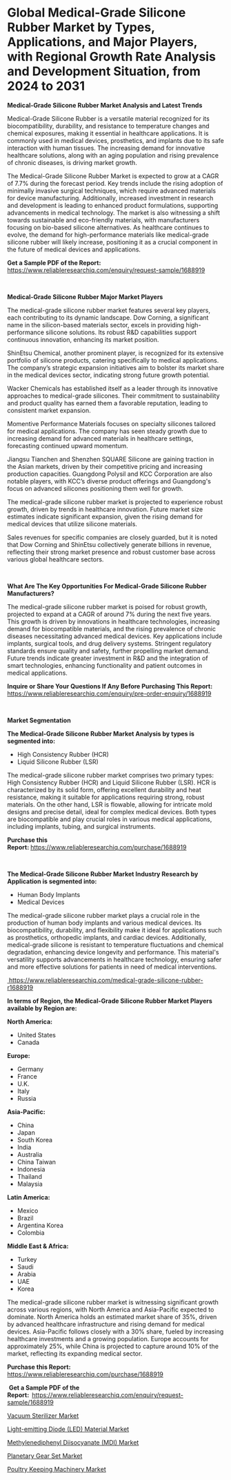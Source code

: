 <p><h1>Global Medical-Grade Silicone Rubber Market by Types, Applications, and Major Players, with Regional Growth Rate Analysis and Development Situation, from 2024 to 2031</h1></p><p><strong>Medical-Grade Silicone Rubber Market Analysis and Latest Trends</strong></p>
<p><p>Medical-Grade Silicone Rubber is a versatile material recognized for its biocompatibility, durability, and resistance to temperature changes and chemical exposures, making it essential in healthcare applications. It is commonly used in medical devices, prosthetics, and implants due to its safe interaction with human tissues. The increasing demand for innovative healthcare solutions, along with an aging population and rising prevalence of chronic diseases, is driving market growth.</p><p>The Medical-Grade Silicone Rubber Market is expected to grow at a CAGR of 7.7% during the forecast period. Key trends include the rising adoption of minimally invasive surgical techniques, which require advanced materials for device manufacturing. Additionally, increased investment in research and development is leading to enhanced product formulations, supporting advancements in medical technology. The market is also witnessing a shift towards sustainable and eco-friendly materials, with manufacturers focusing on bio-based silicone alternatives. As healthcare continues to evolve, the demand for high-performance materials like medical-grade silicone rubber will likely increase, positioning it as a crucial component in the future of medical devices and applications.</p></p>
<p><strong>Get a Sample PDF of the Report:&nbsp;</strong> <a href="https://www.reliableresearchiq.com/enquiry/request-sample/1688919?utm_campaign=1137&utm_medium=2&utm_source=Github&utm_content=ia&utm_term=19102024&utm_id=medical-grade-silicone-rubber">https://www.reliableresearchiq.com/enquiry/request-sample/1688919</a></p>
<p>&nbsp;</p>
<p><strong>Medical-Grade Silicone Rubber Major Market Players</strong></p>
<p><p>The medical-grade silicone rubber market features several key players, each contributing to its dynamic landscape. Dow Corning, a significant name in the silicon-based materials sector, excels in providing high-performance silicone solutions. Its robust R&D capabilities support continuous innovation, enhancing its market position. </p><p>ShinEtsu Chemical, another prominent player, is recognized for its extensive portfolio of silicone products, catering specifically to medical applications. The company’s strategic expansion initiatives aim to bolster its market share in the medical devices sector, indicating strong future growth potential.</p><p>Wacker Chemicals has established itself as a leader through its innovative approaches to medical-grade silicones. Their commitment to sustainability and product quality has earned them a favorable reputation, leading to consistent market expansion. </p><p>Momentive Performance Materials focuses on specialty silicones tailored for medical applications. The company has seen steady growth due to increasing demand for advanced materials in healthcare settings, forecasting continued upward momentum.</p><p>Jiangsu Tianchen and Shenzhen SQUARE Silicone are gaining traction in the Asian markets, driven by their competitive pricing and increasing production capacities. Guangdong Polysil and KCC Corporation are also notable players, with KCC’s diverse product offerings and Guangdong's focus on advanced silicones positioning them well for growth.</p><p>The medical-grade silicone rubber market is projected to experience robust growth, driven by trends in healthcare innovation. Future market size estimates indicate significant expansion, given the rising demand for medical devices that utilize silicone materials. </p><p>Sales revenues for specific companies are closely guarded, but it is noted that Dow Corning and ShinEtsu collectively generate billions in revenue, reflecting their strong market presence and robust customer base across various global healthcare sectors.</p></p>
<p>&nbsp;</p>
<p><strong>What Are The Key Opportunities For Medical-Grade Silicone Rubber Manufacturers?</strong></p>
<p><p>The medical-grade silicone rubber market is poised for robust growth, projected to expand at a CAGR of around 7% during the next five years. This growth is driven by innovations in healthcare technologies, increasing demand for biocompatible materials, and the rising prevalence of chronic diseases necessitating advanced medical devices. Key applications include implants, surgical tools, and drug delivery systems. Stringent regulatory standards ensure quality and safety, further propelling market demand. Future trends indicate greater investment in R&D and the integration of smart technologies, enhancing functionality and patient outcomes in medical applications.</p></p>
<p><strong>Inquire or Share Your Questions If Any Before Purchasing This Report:</strong> <a href="https://www.reliableresearchiq.com/enquiry/pre-order-enquiry/1688919?utm_campaign=1137&utm_medium=2&utm_source=Github&utm_content=ia&utm_term=19102024&utm_id=medical-grade-silicone-rubber">https://www.reliableresearchiq.com/enquiry/pre-order-enquiry/1688919</a></p>
<p>&nbsp;</p>
<p><strong>Market Segmentation</strong></p>
<p><strong>The Medical-Grade Silicone Rubber Market Analysis by types is segmented into:</strong></p>
<p><ul><li>High Consistency Rubber (HCR)</li><li>Liquid Silicone Rubber (LSR)</li></ul></p>
<p><p>The medical-grade silicone rubber market comprises two primary types: High Consistency Rubber (HCR) and Liquid Silicone Rubber (LSR). HCR is characterized by its solid form, offering excellent durability and heat resistance, making it suitable for applications requiring strong, robust materials. On the other hand, LSR is flowable, allowing for intricate mold designs and precise detail, ideal for complex medical devices. Both types are biocompatible and play crucial roles in various medical applications, including implants, tubing, and surgical instruments.</p></p>
<p><strong>Purchase this Report:&nbsp;</strong><a href="https://www.reliableresearchiq.com/purchase/1688919?utm_campaign=1137&utm_medium=2&utm_source=Github&utm_content=ia&utm_term=19102024&utm_id=medical-grade-silicone-rubber">https://www.reliableresearchiq.com/purchase/1688919</a></p>
<p>&nbsp;</p>
<p><strong>The Medical-Grade Silicone Rubber Market Industry Research by Application is segmented into:</strong></p>
<p><ul><li>Human Body Implants</li><li>Medical Devices</li></ul></p>
<p><p>The medical-grade silicone rubber market plays a crucial role in the production of human body implants and various medical devices. Its biocompatibility, durability, and flexibility make it ideal for applications such as prosthetics, orthopedic implants, and cardiac devices. Additionally, medical-grade silicone is resistant to temperature fluctuations and chemical degradation, enhancing device longevity and performance. This material's versatility supports advancements in healthcare technology, ensuring safer and more effective solutions for patients in need of medical interventions.</p></p>
<p><a href="https://www.reliableresearchiq.com/medical-grade-silicone-rubber-r1688919?utm_campaign=1137&utm_medium=2&utm_source=Github&utm_content=ia&utm_term=19102024&utm_id=medical-grade-silicone-rubber">&nbsp;https://www.reliableresearchiq.com/medical-grade-silicone-rubber-r1688919</a></p>
<p><strong>In terms of Region, the Medical-Grade Silicone Rubber Market Players available by Region are:</strong></p>
<p>
    <p> <strong> North America: </strong>
        <ul>
            <li>United States</li>
            <li>Canada</li>
        </ul>
        </p> 
    <p> <strong> Europe: </strong>
        <ul>
            <li>Germany</li>
            <li>France</li>
            <li>U.K.</li>
            <li>Italy</li>
            <li>Russia</li>
        </ul>
        </p> 
    <p> <strong> Asia-Pacific: </strong>
        <ul>
            <li>China</li>
            <li>Japan</li>
            <li>South Korea</li>
            <li>India</li>
            <li>Australia</li>
            <li>China Taiwan</li>
            <li>Indonesia</li>
            <li>Thailand</li>
            <li>Malaysia</li>
        </ul>
        </p> 
    <p> <strong> Latin America: </strong>
        <ul>
            <li>Mexico</li>
            <li>Brazil</li>
            <li>Argentina Korea</li>
            <li>Colombia</li>
        </ul>
        </p> 
    <p> <strong> Middle East & Africa: </strong>
        <ul>
            <li>Turkey</li>
            <li>Saudi</li>
            <li>Arabia</li>
            <li>UAE</li>
            <li>Korea</li>
        </ul>
    </p>
    </p>
<p><p>The medical-grade silicone rubber market is witnessing significant growth across various regions, with North America and Asia-Pacific expected to dominate. North America holds an estimated market share of 35%, driven by advanced healthcare infrastructure and rising demand for medical devices. Asia-Pacific follows closely with a 30% share, fueled by increasing healthcare investments and a growing population. Europe accounts for approximately 25%, while China is projected to capture around 10% of the market, reflecting its expanding medical sector.</p></p>
<p><strong>Purchase this Report: </strong><a href="https://www.reliableresearchiq.com/purchase/1688919?utm_campaign=1137&utm_medium=2&utm_source=Github&utm_content=ia&utm_term=19102024&utm_id=medical-grade-silicone-rubber">https://www.reliableresearchiq.com/purchase/1688919</a></p>
<p>&nbsp;<strong>Get a Sample PDF of the Report:&nbsp;&nbsp;</strong><a href="https://www.reliableresearchiq.com/enquiry/request-sample/1688919?utm_campaign=1137&utm_medium=2&utm_source=Github&utm_content=ia&utm_term=19102024&utm_id=medical-grade-silicone-rubber">https://www.reliableresearchiq.com/enquiry/request-sample/1688919</a></p>
<p><strong></strong></p>
<p><p><a href="https://issuu.com/reportprime-2/docs/vacuum-sterilizer-market-size-2030._45e884c1d899ec?utm_campaign=1137&utm_medium=2&utm_source=Github&utm_content=ia&utm_term=19102024&utm_id=medical-grade-silicone-rubber">Vacuum Sterilizer Market</a></p><p><a href="https://github.com/whitbyuhringenn/Market-Research-Report-List-1/blob/main/light-emitting-diode-led-material-market.md?utm_campaign=1137&utm_medium=2&utm_source=Github&utm_content=ia&utm_term=19102024&utm_id=medical-grade-silicone-rubber">Light-emitting Diode (LED) Material Market</a></p><p><a href="https://github.com/kyleetroxilbu/Market-Research-Report-List-1/blob/main/methylenediphenyl-diisocyanate-mdi-market.md?utm_campaign=1137&utm_medium=2&utm_source=Github&utm_content=ia&utm_term=19102024&utm_id=medical-grade-silicone-rubber">Methylenediphenyl Diisocyanate (MDI) Market</a></p><p><a href="https://issuu.com/reportprime-2/docs/planetary-gear-set-market-size-2030_80b82c4e05dd9a?utm_campaign=1137&utm_medium=2&utm_source=Github&utm_content=ia&utm_term=19102024&utm_id=medical-grade-silicone-rubber">Planetary Gear Set Market</a></p><p><a href="https://www.linkedin.com/pulse/trends-global-poultry-keeping-machinery-market-forecast-ktezf?utm_campaign=1137&utm_medium=2&utm_source=Github&utm_content=ia&utm_term=19102024&utm_id=medical-grade-silicone-rubber">Poultry Keeping Machinery Market</a></p></p>